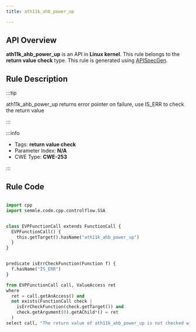 ```yaml
---
title: ath11k_ahb_power_up

---
```



## API Overview
**ath11k_ahb_power_up** is an API in **Linux kernel**. This rule belongs to the **return value check** type. This rule is generated using [APISpecGen](../../tools/APISpecGen).
## Rule Description

:::tip

ath11k_ahb_power_up returns error pointer on failure, use IS_ERR to check the return value

:::

:::info

- Tags: **return value check**
- Parameter Index: **N/A**
- CWE Type: **CWE-253**

:::

## Rule Code
```python

import cpp
import semmle.code.cpp.controlflow.SSA


class EVPFunctionCall extends FunctionCall {
  EVPFunctionCall() {
    this.getTarget().hasName("ath11k_ahb_power_up")
  }
}


predicate isErrCheckFunction(Function f) {
  f.hasName("IS_ERR") 
}

from EVPFunctionCall call, ValueAccess ret
where
  ret = call.getAnAccess() and
  not exists(FunctionCall check |
    isErrCheckFunction(check.getTarget()) and
    check.getArgument(0).getAChild*() = ret
  )
select call, "The return value of ath11k_ahb_power_up is not checked with IS_ERR."
    
```